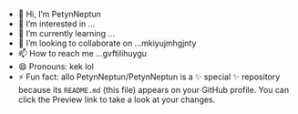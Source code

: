 - 👋 Hi, I’m PetynNeptun
- 👀 I’m interested in ...
- 🌱 I’m currently learning ...
- 💞️ I’m looking to collaborate on ...mkiyujmhgjnty
- 📫 How to reach me ...gvftilihuygu
- 😄 Pronouns: kek lol 
- ⚡ Fun fact: allo
PetynNeptun/PetynNeptun is a ✨ special ✨ repository because its `README.md` (this file) appears on your GitHub profile.
You can click the Preview link to take a look at your changes.
